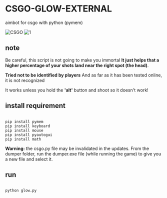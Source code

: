 # CSGO-GLOW-EXTERNAL

aimbot for csgo with python (pymem)

![CSGO](https://prod.assets.earlygamecdn.com/images/csgo-2.jpg?mtime=1678019572 "CSGO ARTWORK")
![1](https://github.com/kinite-gp/CSGO-AIMBOT-EXTERNAL/blob/main/pic/1.png "1")

## note

Be careful, this script is not going to make you immortal
**It just helps that a higher percentage of your shots land near the right spot (the head)**.

**Tried not to be identified by players**
And as far as it has been tested online, it is not recognized

It works unless you hold the **'alt'** button and shoot so it doesn't work!

## install requirement

```commandline

pip install pymem
pip install keyboard
pip install mouse
pip install pyautogui
pip install math

```

**Warning:** the csgo.py file may be invalidated in the updates. From the dumper folder, run the dumper.exe file (while running the game) to give you a new file and select it.


## run

```commandline

python glow.py

```
